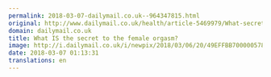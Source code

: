 ```yaml
---
permalink: 2018-03-07-dailymail.co.uk--964347815.html
original: http://www.dailymail.co.uk/health/article-5469979/What-secret-female-orgasm.html?ITO=1490&ns_mchannel=rss&ns_campaign=1490
domain: dailymail.co.uk
title: What IS the secret to the female orgasm?
image: http://i.dailymail.co.uk/i/newpix/2018/03/06/20/49EFFBB700000578-0-image-a-10_1520368661583.jpg
date: 2018-03-07 01:13:31
translations: en
---
```


